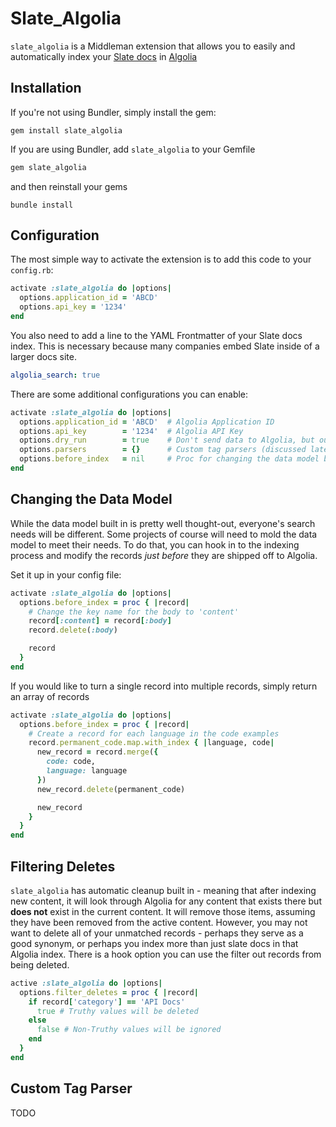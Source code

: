 # Slate_Algolia

`slate_algolia` is a Middleman extension that allows you to easily and automatically index your [Slate docs](https://github.com/lord/slate) in [Algolia](https://www.algolia.com/)

## Installation

If you're not using Bundler, simply install the gem:

```ssh
gem install slate_algolia
```

If you are using Bundler, add `slate_algolia` to your Gemfile
```ruby
gem slate_algolia
```

and then reinstall your gems

```ssh
bundle install
```

## Configuration

The most simple way to activate the extension is to add this code to your `config.rb`:

```ruby
activate :slate_algolia do |options|
  options.application_id = 'ABCD'
  options.api_key = '1234'
end
```

You also need to add a line to the YAML Frontmatter of your Slate docs index. This is necessary because many companies embed Slate inside of a larger docs site.

```YAML
algolia_search: true
```

There are some additional configurations you can enable:

```ruby
activate :slate_algolia do |options|
  options.application_id = 'ABCD'  # Algolia Application ID
  options.api_key        = '1234'  # Algolia API Key
  options.dry_run        = true    # Don't send data to Algolia, but output some log information instead
  options.parsers        = {}      # Custom tag parsers (discussed later in the docs)
  options.before_index   = nil     # Proc for changing the data model before it is sent to Algolia
end
```

## Changing the Data Model

While the data model built in is pretty well thought-out, everyone's search needs will be different. Some projects of course will need to mold the data model to meet their needs. To do that, you can hook in to the indexing process and modify the records _just before_ they are shipped off to Algolia.

Set it up in your config file:

```ruby
activate :slate_algolia do |options|
  options.before_index = proc { |record|
    # Change the key name for the body to 'content'
    record[:content] = record[:body]
    record.delete(:body)

    record
  }
end
```

If you would like to turn a single record into multiple records, simply return an array of records

```ruby
activate :slate_algolia do |options|
  options.before_index = proc { |record|
    # Create a record for each language in the code examples
    record.permanent_code.map.with_index { |language, code|
      new_record = record.merge({
        code: code,
        language: language
      })
      new_record.delete(permanent_code)

      new_record
    }
  }
end
```

## Filtering Deletes

`slate_algolia` has automatic cleanup built in - meaning that after indexing new content, it will look through Algolia for any content that exists there but **does not** exist in the current content. It will remove those items, assuming they have been removed from the active content. However, you may not want to delete all of your unmatched records - perhaps they serve as a good synonym, or perhaps you index more than just slate docs in that Algolia index. There is a hook option you can use the filter out records from being deleted.

```ruby
active :slate_algolia do |options|
  options.filter_deletes = proc { |record|
    if record['category'] == 'API Docs'
      true # Truthy values will be deleted
    else
      false # Non-Truthy values will be ignored
    end
  }
end
```


## Custom Tag Parser

TODO
